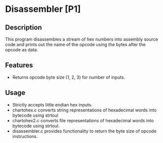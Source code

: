 # Disassembler [P1]

## Description
This program disassembles a stream of hex numbers into assembly source code and prints out the name of the opcode using the bytes after the opcode as data.

## Features
- Returns opcode byte size (1, 2, 3) for number of inputs. 

## Usage
- Strictly accepts little endian hex inputs.
- chartohex.c converts string representations of hexadecimal words into bytecode using strtoul
- chartohex2.c converts file representations of hexadecimal words into bytecode using strtoul.
- disassembler.c provides functionality to return the byte size of opcode instructions.